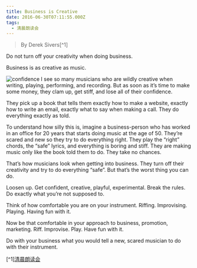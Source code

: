 ```yaml
---
title: Business is Creative
date: 2016-06-30T07:11:55.000Z
tags:
  - 清晨朗读会
---
```


> By Derek Sivers[^1]

Do not turn off your creativity when doing business.

Business is as creative as music.

<!-- more -->
![confidence](https://static.pexels.com/photos/85040/pexels-photo-85040.jpeg)
I see so many musicians who are wildly creative when writing, playing, performing, and recording. But as soon as it’s time to make some money, they clam up, get stiff, and lose all of their confidence.

They pick up a book that tells them exactly how to make a website, exactly how to write an email, exactly what to say when making a call. They do everything exactly as told.

To understand how silly this is, imagine a business-person who has worked in an office for 20 years that starts doing music at the age of 50. They’re scared and new so they try to do everything right. They play the “right” chords, the “safe” lyrics, and everything is boring and stiff. They are making music only like the book told them to do. They take no chances.

That’s how musicians look when getting into business. They turn off their creativity and try to do everything “safe”. But that’s the worst thing you can do.

Loosen up. Get confident, creative, playful, experimental. Break the rules. Do exactly what you’re not supposed to.

Think of how comfortable you are on your instrument. Riffing. Improvising. Playing. Having fun with it.

Now be that comfortable in your approach to business, promotion, marketing. Riff. Improvise. Play. Have fun with it.

Do with your business what you would tell a new, scared musician to do with their instrument.

[^1][清晨朗读会](https://mp.weixin.qq.com/s?__biz=MzI1NzIyNjU4Ng==&mid=2247483869&idx=1&sn=49ef6b818ba06b1109f3be02d1d28411&scene=1&srcid=0630ekGFM4zxRZWJlsCGLbsO&key=77421cf58af4a653c4935bc8c3a90ad41273ef949580c4e4cef2fd2e88a86e14e0969d75597573500444e9ca86f575d8&ascene=0&uin=MTMzOTQ1ODU2MA%3D%3D&devicetype=iMac+MacBookPro11%2C2+OSX+OSX+10.11.5+build(15F34)&version=11020201&pass_ticket=96ADF4Y78gQMG2aDTC7qmUbeZNkaS5KAih9R1Mn9hX%2F5NJL4d8J0km1%2Fi45%2BfUim)
